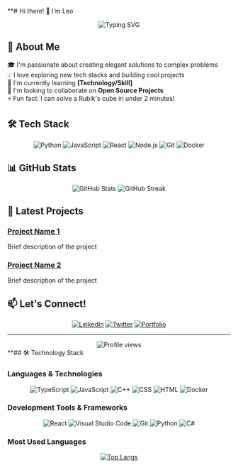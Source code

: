**# Hi there! 👋 I'm Leo

<div align="center">
  <img src="https://readme-typing-svg.herokuapp.com?font=Fira+Code&pause=1000&width=435&lines=Software+Engineer;Full+Stack+Developer;Always+learning+new+things" alt="Typing SVG" />
</div>

## 🚀 About Me
🎓 I'm passionate about creating elegant solutions to complex problems  
💡 I love exploring new tech stacks and building cool projects  
🌱 I'm currently learning **[Technology/Skill]**  
👯 I'm looking to collaborate on **Open Source Projects**  
⚡ Fun fact: I can solve a Rubik's cube in under 2 minutes!

## 🛠️ Tech Stack
<div align="center">
  
![Python](https://img.shields.io/badge/-Python-FFD43B?style=for-the-badge&logo=python&logoColor=3776AB)
![JavaScript](https://img.shields.io/badge/-JavaScript-F7DF1E?style=for-the-badge&logo=javascript&logoColor=black)
![React](https://img.shields.io/badge/-React-61DAFB?style=for-the-badge&logo=react&logoColor=black)
![Node.js](https://img.shields.io/badge/-Node.js-339933?style=for-the-badge&logo=node.js&logoColor=white)
![Git](https://img.shields.io/badge/-Git-F05032?style=for-the-badge&logo=git&logoColor=white)
![Docker](https://img.shields.io/badge/-Docker-2496ED?style=for-the-badge&logo=docker&logoColor=white)

</div>

## 📊 GitHub Stats
<div align="center">
  <img src="https://github-readme-stats.vercel.app/api?username=LeoPeque&show_icons=true&theme=radical" alt="GitHub Stats" />
  <img src="https://github-readme-streak-stats.herokuapp.com/?user=LeoPeque&theme=radical" alt="GitHub Streak" />
</div>

## 🎯 Latest Projects
### [Project Name 1](link)
Brief description of the project

### [Project Name 2](link)
Brief description of the project

## 📫 Let's Connect!
<div align="center">
  
[![LinkedIn](https://img.shields.io/badge/LinkedIn-0077B5?style=for-the-badge&logo=linkedin&logoColor=white)](your-linkedin-url)
[![Twitter](https://img.shields.io/badge/Twitter-1DA1F2?style=for-the-badge&logo=twitter&logoColor=white)](your-twitter-url)
[![Portfolio](https://img.shields.io/badge/Portfolio-FF5722?style=for-the-badge&logo=google-chrome&logoColor=white)](your-portfolio-url)

</div>

---
<div align="center">
  <img src="https://komarev.com/ghpvc/?username=YOUR_USERNAME&color=blueviolet&style=flat-square" alt="Profile views" />
</div>
**## 🛠️ Technology Stack

### Languages & Technologies
<div align="center">
  
![TypeScript](https://img.shields.io/badge/-TypeScript-3178C6?style=for-the-badge&logo=typescript&logoColor=white) ![JavaScript](https://img.shields.io/badge/-JavaScript-F7DF1E?style=for-the-badge&logo=javascript&logoColor=black) ![C++](https://img.shields.io/badge/-C++-00599C?style=for-the-badge&logo=c%2B%2B&logoColor=white) ![CSS](https://img.shields.io/badge/-CSS-1572B6?style=for-the-badge&logo=css3&logoColor=white) ![HTML](https://img.shields.io/badge/-HTML-E34F26?style=for-the-badge&logo=html5&logoColor=white) ![Docker](https://img.shields.io/badge/-Docker-2496ED?style=for-the-badge&logo=docker&logoColor=white)

</div>

### Development Tools & Frameworks
<div align="center">

![React](https://img.shields.io/badge/-React-61DAFB?style=for-the-badge&logo=react&logoColor=black) ![Visual Studio Code](https://img.shields.io/badge/-VS_Code-007ACC?style=for-the-badge&logo=visual-studio-code&logoColor=white) ![Git](https://img.shields.io/badge/-Git-F05032?style=for-the-badge&logo=git&logoColor=white) ![Python](https://img.shields.io/badge/-Python-3776AB?style=for-the-badge&logo=python&logoColor=white) ![C#](https://img.shields.io/badge/-C%23-239120?style=for-the-badge&logo=c-sharp&logoColor=white)

</div>

### Most Used Languages
<div align="center">
  
[![Top Langs](https://github-readme-stats.vercel.app/api/top-langs/?username=LeoPeque&layout=compact&theme=radical&hide=jupyter%20notebook,HLSL,ShaderLab&count_private=true)](https://github.com/anuraghazra/github-readme-stats)

</div>
